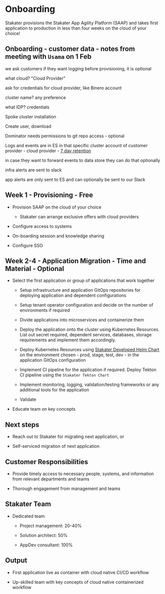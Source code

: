 # Onboarding

Stakater provisions the Stakater App Agility Platform (SAAP) and takes first application to production in less than four weeks on the cloud of your choice!

## Onboarding - customer data - notes from meeting with `Usama` on 1 Feb

we ask customers if they want logging before provisioning, it is optional

what cloud? "Cloud Provider"

ask for credentials for cloud provider, like Binero account

cluster name? any preference

what IDP? credentials

Spoke cluster installation

Create user, download

Dominator needs permissions to git repo access - optional

Logs and events are in ES in that specific cluster
account of customer provider - cloud provider - [7 day retention](https://github.com/stakater-ab/saap-addons-charts/blob/main/stakater/openshift-logging-config/values.yaml#L42)

in case they want to forward events to data store they can do that optionally

infra alerts are sent to slack

app alerts are only sent to ES and can optionally be sent to our Slack

## Week 1 - Provisioning - Free

- Provision SAAP on the cloud of your choice

    - Stakater can arrange exclusive offers with cloud providers

- Configure access to systems

- On-boarding session and knowledge sharing

- Configure SSO

## Week 2-4 - Application Migration - Time and Material - Optional

- Select the first application or group of applications that work together

    - Setup infrastructure and application GitOps repositories for deploying application and dependent configurations

    - Setup tenant operator configuration and decide on the number of environments if required

    - Divide applications into microservices and containerize them

    - Deploy the application onto the cluster using Kubernetes Resources. List out secret required, dependent services, databases, storage requirements and implement them accordingly.

    - Deploy Kubernetes Resources using [Stakater Developed Helm Chart](https://github.com/stakater/application) on the environment chosen - prod, stage, test, dev - in the application GitOps configuration

    - Implement CI pipeline for the application if required. Deploy Tekton CI pipeline using the `Stakater Tekton Chart`

    - Implement monitoring, logging, validation/testing frameworks or any additional tools for the application

    - Validate

- Educate team on key concepts

## Next steps

- Reach out to Stakater for migrating next application, or

- Self-serviced migration of next application

## Customer Responsibilities

- Provide timely access to necessary people, systems, and information from relevant departments and teams

- Thorough engagement from management and teams

## Stakater Team

- Dedicated team

    - Project management: 20-40%

    - Solution architect: 50%

    - AppDev consultant: 100%

## Output

- First application live as container with cloud native CI/CD workflow

- Up-skilled team with key concepts of cloud native containerized workflow
